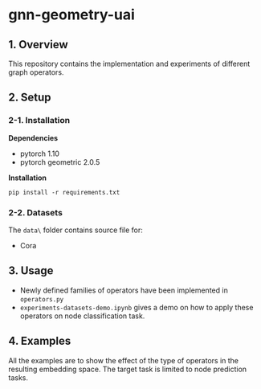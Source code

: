 # gnn-geometry-uai

## 1. Overview
This repository contains the implementation and experiments of different graph operators.

## 2. Setup
### 2-1. Installation

**Dependencies**
   * pytorch 1.10
   * pytorch geometric 2.0.5

**Installation**

`pip install -r requirements.txt`

### 2-2. Datasets

The `data\` folder contains source file for:
* Cora

## 3. Usage

* Newly defined families of operators have been implemented in `operators.py`
* `experiments-datasets-demo.ipynb` gives a demo on how to apply these operators on node classification task. 

## 4. Examples

All the examples are to show the effect of the type of operators in the resulting embedding space. The target task is limited to node prediction tasks. 

